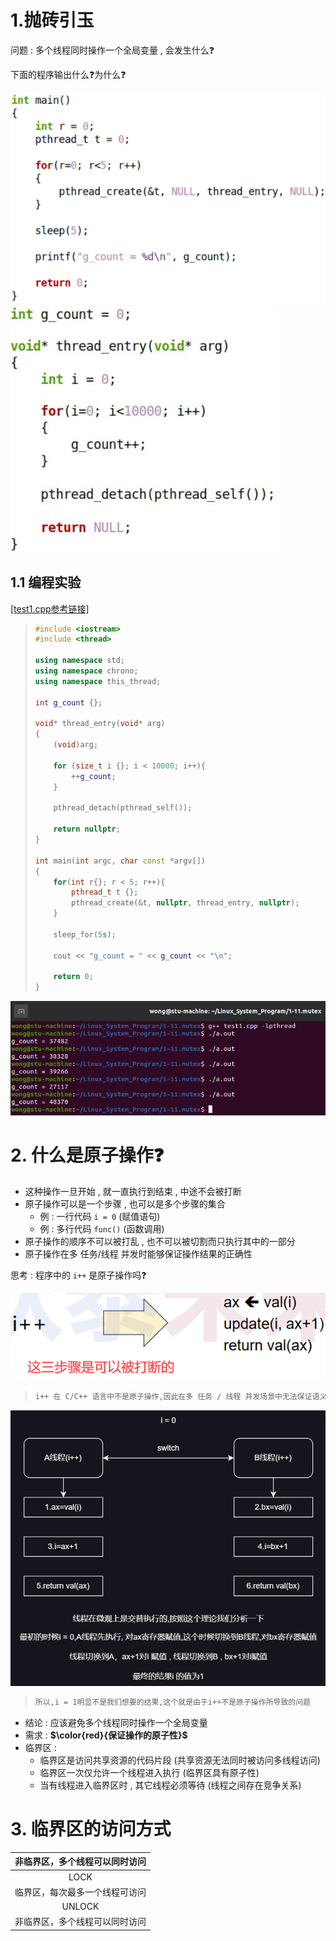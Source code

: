 # 1.抛砖引玉

问题 : 多个线程同时操作一个全局变量 , 会发生什么❓

下面的程序输出什么❓为什么❓

<img src="assets/image-20240111152757116.png" alt="image-20240111152757116" />  <img src="assets/image-20240111152803954.png" alt="image-20240111152803954" /> 

## 1.1 编程实验

[[test1.cpp参考链接]](https://github.com/WONGZEONJYU/Linux_System_Program/blob/main/1-11.mutex/test1.cpp)

> ```c++
> #include <iostream>
> #include <thread>
> 
> using namespace std;
> using namespace chrono;
> using namespace this_thread;
> 
> int g_count {};
> 
> void* thread_entry(void* arg)
> {  
>     (void)arg;
> 
>     for (size_t i {}; i < 10000; i++){
>         ++g_count;
>     }
> 
>     pthread_detach(pthread_self());
> 
>     return nullptr;
> }
> 
> int main(int argc, char const *argv[])
> {
>     for(int r{}; r < 5; r++){
>         pthread_t t {};
>         pthread_create(&t, nullptr, thread_entry, nullptr);
>     }
> 
>     sleep_for(5s);
>     
>     cout << "g_count = " << g_count << "\n";
> 
>     return 0;
> }
> ```

<img src="assets/image-20240111161738110.png" alt="image-20240111161738110" />  

# 2. 什么是原子操作❓

* 这种操作一旦开始 , 就一直执行到结束 , 中途不会被打断
* 原子操作可以是一个步骤 , 也可以是多个步骤的集合
  * 例 : 一行代码 `i = 0` (赋值语句)
  * 例 : 多行代码 `func()` (函数调用)
* 原子操作的顺序不可以被打乱 , 也不可以被切割而只执行其中的一部分
* 原子操作在多 任务/线程 并发时能够保证操作结果的正确性  

思考 : 程序中的 `i++` 是原子操作吗❓

<img src="assets/image-20240111162654375.png" alt="image-20240111162654375" /> 

> ```tex
> i++ 在 C/C++ 语言中不是原子操作,因此在多 任务 / 线程 并发场景中无法保证语义正确性
> ```

 <img src="assets/1.jpg" alt="1" /> 

> ```tex
> 所以,i = 1明显不是我们想要的结果,这个就是由于i++不是原子操作所导致的问题
> ```

* 结论 : 应该避免多个线程同时操作一个全局变量
* 需求 : **$\color{red}{保证操作的原子性}$**
* 临界区 : 
  * 临界区是访问共享资源的代码片段 (共享资源无法同时被访问多线程访问)  
  * 临界区一次仅允许一个线程进入执行 (临界区具有原子性)  
  * 当有线程进入临界区时 , 其它线程必须等待 (线程之间存在竞争关系)  

# 3. 临界区的访问方式

| 非临界区，多个线程可以同时访问 |
| :----------------------------: |
|              LOCK              |
| 临界区，每次最多一个线程可访问 |
|             UNLOCK             |
| 非临界区，多个线程可以同时访问 |

